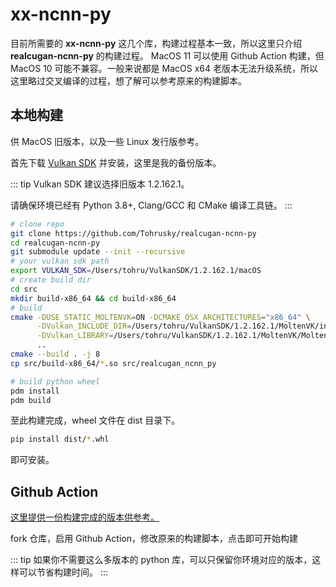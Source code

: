 # xx-ncnn-py
目前所需要的 **xx-ncnn-py** 这几个库，构建过程基本一致，所以这里只介绍 **realcugan-ncnn-py** 的构建过程。
MacOS 11 可以使用 Github Action 构建，但 MacOS 10 可能不兼容。一般来说都是 MacOS x64 老版本无法升级系统，所以这里略过交叉编译的过程，想了解可以参考原来的构建脚本。

## 本地构建
供 MacOS 旧版本，以及一些 Linux 发行版参考。

首先下载 [Vulkan SDK](https://github.com/Tohrusky/realcugan-ncnn-vulkan-build-macOS/releases) 并安装，这里是我的备份版本。

::: tip
Vulkan SDK 建议选择旧版本 1.2.162.1。

请确保环境已经有 Python 3.8+, Clang/GCC 和 CMake 编译工具链。
:::

```bash
# clone repo
git clone https://github.com/Tohrusky/realcugan-ncnn-py
cd realcugan-ncnn-py
git submodule update --init --recursive
# your vulkan sdk path
export VULKAN_SDK=/Users/tohru/VulkanSDK/1.2.162.1/macOS 
# create build dir
cd src
mkdir build-x86_64 && cd build-x86_64
# build
cmake -DUSE_STATIC_MOLTENVK=ON -DCMAKE_OSX_ARCHITECTURES="x86_64" \
      -DVulkan_INCLUDE_DIR=/Users/tohru/VulkanSDK/1.2.162.1/MoltenVK/include \
      -DVulkan_LIBRARY=/Users/tohru/VulkanSDK/1.2.162.1/MoltenVK/MoltenVK.xcframework/macos-arm64_x86_64/libMoltenVK.a \
      ..
cmake --build . -j 8
cp src/build-x86_64/*.so src/realcugan_ncnn_py

# build python wheel
pdm install
pdm build
```
至此构建完成，wheel 文件在 dist 目录下。 
```bash
pip install dist/*.whl
```
即可安装。


## Github Action
[这里提供一份构建完成的版本供参考。](https://github.com/Final2x/realcugan-ncnn-py/blob/main/.github/workflows/CI-MacOS-Universal-Clang.yml)

fork 仓库，启用 Github Action，修改原来的构建脚本，点击即可开始构建

::: tip
如果你不需要这么多版本的 python 库，可以只保留你环境对应的版本，这样可以节省构建时间。
:::